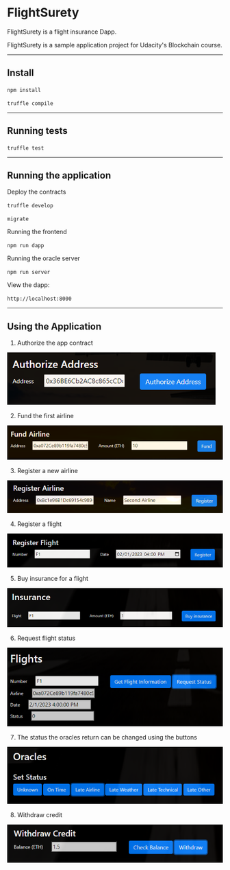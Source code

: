 # FlightSurety

FlightSurety is a flight insurance Dapp.

FlightSurety is a sample application project for Udacity's Blockchain course.

***

## Install

`npm install`

`truffle compile`

***

## Running tests

`truffle test`

***

## Running the application

Deploy the contracts

`truffle develop`

`migrate`

Running the frontend

`npm run dapp`

Running the oracle server

`npm run server`

View the dapp:

`http://localhost:8000`

***

## Using the Application

1. Authorize the app contract

![Authorize address](images/1_authorize_address.png)

2. Fund the first airline

![Fund airline](images/2_fund_airline.png)

3. Register a new airline

![Register airline](images/3_register_airline.png)

4. Register a flight

![Register flight](images/4_register_flight.png)

5. Buy insurance for a flight

![Buy insurance](images/5_buy_insurance.png)

6. Request flight status

![Request flight status](images/6_request_status.png)

7. The status the oracles return can be changed using the buttons

![Change oracle status](images/7_oracles.png)

8. Withdraw credit

![Withdraw](images/8_withdraw.png)
